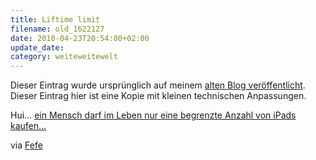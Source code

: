 ```yaml
---
title: Liftime limit
filename: old_1622127
date: 2010-04-23T20:54:00+02:00
update_date:
category: weiteweitewelt
---
```

Dieser Eintrag wurde ursprünglich auf meinem [alten Blog veröffentlicht](https://stu.blogger.de/stories/1622127/). Dieser Eintrag hier ist eine Kopie mit kleinen technischen Anpassungen.

Hui… [ein Mensch darf im Leben nur eine begrenzte Anzahl von iPads kaufen…](http://www.protocolsnow.com/2010/04/17/how-i-went-from-apple-store-newbie-to-lifetime-ban-in-one-week/)

via [Fefe](http://blog.fefe.de/?ts=b52f7fdc)
